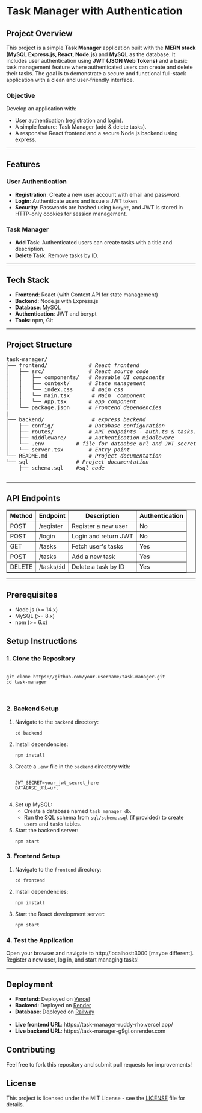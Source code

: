<html>

<body>
  <h1>Task Manager with Authentication</h1>
  <h2>Project Overview</h2>
  <p>
    This project is a simple <b>Task Manager</b> application built with the <b>MERN stack (MySQL Express.js, React, Node.js)</b> and <b>MySQL</b> as the database. It includes user authentication using <b>JWT (JSON Web Tokens)</b> and a basic task management feature where authenticated users can create and delete their tasks. The goal is to demonstrate a secure and functional full-stack application with a clean and user-friendly interface.
  </p>
  <h3>Objective</h3>
  <p>Develop an application with:</p>
  <ul>
    <li>User authentication (registration and login).</li>
    <li>A simple feature: Task Manager (add & delete tasks).</li>
    <li>A responsive React frontend and a secure Node.js backend using express.</li>
  </ul>
  <hr>
  <h2>Features</h2>
  <h3>User Authentication</h3>
  <ul>
    <li><b>Registration</b>: Create a new user account with email and password.</li>
    <li><b>Login</b>: Authenticate users and issue a JWT token.</li>
    <li><b>Security</b>: Passwords are hashed using <code>bcrypt</code>, and JWT is stored in HTTP-only cookies for session management.</li>
  </ul>
  <h3>Task Manager</h3>
  <ul>
    <li><b>Add Task</b>: Authenticated users can create tasks with a title and description.</li>
    <li><b>Delete Task</b>: Remove tasks by ID.</li>
  </ul>

  <hr>

  <h2>Tech Stack</h2>
  <ul>
    <li><b>Frontend</b>: React (with Context API for state management)</li>
    <li><b>Backend</b>: Node.js with Express.js</li>
    <li><b>Database</b>: MySQL</li>
    <li><b>Authentication</b>: JWT and bcrypt</li>
    <li><b>Tools</b>: npm, Git</li>
  </ul>

  <hr>

  <h2>Project Structure</h2>
  <pre>
task-manager/
├── frontend/             <i># React frontend</i>
│   ├── src/              <i># React source code</i>
│   │   ├── components/   <i># Reusable UI components</i>
│   │   ├── context/      <i># State management </i>
│   │   └── index.css      <i># main css</i> 
│   │   └── main.tsx       <i># Main  component</i>
│   │   └── App.tsx       <i># app component</i>
│   └── package.json      <i># Frontend dependencies</i>
|   
├── backend/               <i># express backend</i>
│   ├── config/           <i># Database configuration</i>
│   ├── routes/           <i># API endpoints - auth.ts & tasks.ts</i>
│   ├── middleware/       <i># Authentication middleware</i>
│   └── .env          <i># file for dataabse_url and JWT_secret for localhost</i>
│   └── server.tsx        <i># Entry point</i>
└── README.md             <i># Project documentation</i>
└── sql               <i># Project documentation</i>
    ├── schema.sql    <i>#sql code</i>
  </pre>
  <hr>
  <h2>API Endpoints</h2>
  <table border="1">
    <tr>
      <th>Method</th>
      <th>Endpoint</th>
      <th>Description</th>
      <th>Authentication</th>
    </tr>
    <tr>
      <td>POST</td>
      <td>/register</td>
      <td>Register a new user</td>
      <td>No</td>
    </tr>
    <tr>
      <td>POST</td>
      <td>/login</td>
      <td>Login and return JWT</td>
      <td>No</td>
    </tr>
    <tr>
      <td>GET</td>
      <td>/tasks</td>
      <td>Fetch user's tasks</td>
      <td>Yes</td>
    </tr>
    <tr>
      <td>POST</td>
      <td>/tasks</td>
      <td>Add a new task</td>
      <td>Yes</td>
    </tr>
    <tr>
      <td>DELETE</td>
      <td>/tasks/:id</td>
      <td>Delete a task by ID</td>
      <td>Yes</td>
    </tr>
  </table>

  <hr>

  <h2>Prerequisites</h2>
  <ul>
    <li>Node.js (>= 14.x)</li>
    <li>MySQL (>= 8.x)</li>
    <li>npm (>= 6.x)</li>
  </ul>

  <h2>Setup Instructions</h2>
  <h3>1. Clone the Repository</h3>
  <pre>
    <code>
git clone https://github.com/your-username/task-manager.git
cd task-manager
    </code>
  </pre>

  <h3>2. Backend Setup</h3>
  <ol>
    <li>Navigate to the <code>backend</code> directory:
      <pre><code>cd backend</code></pre>
    </li>
    <li>Install dependencies:
      <pre><code>npm install</code></pre>
    </li>
    <li>Create a <code>.env</code> file in the <code>backend</code> directory with:
      <pre><code>
JWT_SECRET=your_jwt_secret_here
DATABASE_URL=url
      </code></pre>
    </li>
    <li>Set up MySQL:
      <ul>
        <li>Create a database named <code>task_manager_db</code>.</li>
        <li>Run the SQL schema from <code>sql/schema.sql</code> (if provided) to create <code>users</code> and <code>tasks</code> tables.</li>
      </ul>
    </li>
    <li>Start the backend server:
      <pre><code>npm start</code></pre>
    </li>
  </ol>

  <h3>3. Frontend Setup</h3>
  <ol>
    <li>Navigate to the <code>frontend</code> directory:
      <pre><code>cd frontend</code></pre>
    </li>
    <li>Install dependencies:
      <pre><code>npm install</code></pre>
    </li>
    <li>Start the React development server:
      <pre><code>npm start</code></pre>
    </li>
  </ol>

  <h3>4. Test the Application</h3>
  <p>Open your browser and navigate to http://localhost:3000 [maybe different]. Register a new user, log in, and start managing tasks!</p>
  <hr>
  <h2>Deployment </h2>
  <ul>
    <li><b>Frontend</b>: Deployed on <a href="https://vercel.com">Vercel</a> </li>
    <li><b>Backend</b>: Deployed on <a href="https://render.com">Render</a></li>
    <li><b>Database</b>: Deployed on <a href="https://railway.com">Railway</a></li><br />
    <li><b>Live frontend URL</b>:  https://task-manager-ruddy-rho.vercel.app/</li>
    <li><b>Live backend URL</b>:  https://task-manager-g9gi.onrender.com </li>
  </ul>
  
  <h2>Contributing</h2>
  <p>Feel free to fork this repository and submit pull requests for improvements!</p>
  <h2>License</h2>
  <p>This project is licensed under the MIT License - see the <a href="LICENSE">LICENSE</a> file for details.</p>

</body>
</html>
